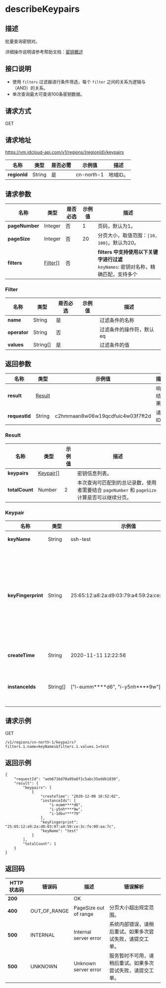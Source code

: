 # describeKeypairs


## 描述

批量查询密钥对。

详细操作说明请参考帮助文档：[密钥概述](https://docs.jdcloud.com/cn/virtual-machines/keypair-overview)

## 接口说明
- 使用 `filters` 过滤器进行条件筛选，每个 `filter` 之间的关系为逻辑与（AND）的关系。
- 单次查询最大可查询100条密钥数据。


## 请求方式
GET

## 请求地址
https://vm.jdcloud-api.com/v1/regions/{regionId}/keypairs

|名称|类型|是否必需|示例值|描述|
|---|---|---|---|---|
|**regionId**|String|是|cn-north-1|地域ID。|

## 请求参数
|名称|类型|是否必选|示例值|描述|
|---|---|---|---|---|
|**pageNumber**|Integer|否|1|页码，默认为1。|
|**pageSize**|Integer|否|20|分页大小，取值范围：`[10, 100]`。默认为20。|
|**filters**|[Filter[]](describeKeypairs#user-content-filter)|否| |<b>filters 中支持使用以下关键字进行过滤</b><br>`keyNames`: 密钥对名称，精确匹配，支持多个<br>|

### <div id="user-content-filter">Filter</div>
|名称|类型|是否必选|示例值|描述|
|---|---|---|---|---|
|**name**|String|是| |过滤条件的名称|
|**operator**|String|否| |过滤条件的操作符，默认eq|
|**values**|String[]|是| |过滤条件的值|

## 返回参数
|名称|类型|示例值|描述|
|---|---|---|---|
|**result**|[Result](describeKeypairs#user-content-result)| |响应结果。|
|**requestId**|String|c2hmmaan8w06w19qcdfuic4w03f7ft2d|请求ID。|

### <div id="user-content-result">Result</div>
|名称|类型|示例值|描述|
|---|---|---|---|
|**keypairs**|[Keypair[]](describeKeypairs#user-content-keypair)| |密钥信息列表。|
|**totalCount**|Number|2 |本次查询可匹配到的总记录数，使用者需要结合 `pageNumber` 和 `pageSize` 计算是否可以继续分页。|

### <div id="user-content-keypair">Keypair</div>
|名称|类型|示例值|描述|
|---|---|---|---|
|**keyName**|String|ssh-test |密钥对名称。|
|**keyFingerprint**|String|25:65:12:a8:2a:d9:03:79:a4:59:2a:ce:fe:00:aa:7f|密钥对的指纹，根据 `RFC4716` 定义的公钥指纹格式，采用 `MD5` 信息摘要算法。|
|**createTime**|String|2020-11-11 12:22:56|密钥创建时间。|
|**instanceIds**|String[]| ["i-eumm\*\*\*\*d6", "i-y5nh\*\*\*\*9w"] |绑定了此密钥的云主机ID列表。|


## 请求示例
GET

```
/v1/regions/cn-north-1/keypairs?filters.1.name=keyNames&filters.1.values.1=test
```



## 返回示例
```
{
    "requestId": "aeb6716d70a99a8f1c5abc35eddb1830", 
    "result": {
        "keypairs": [
            {
                "createTime": "2020-12-08 16:52:02", 
                "instanceIds": [
                    "i-eumm****d6", 
                    "i-y5nh****9w", 
                    "i-1dbu****79"
                ], 
                "keyFingerprint": "25:65:12:a9:2a:d8:03:97:a4:59:ce:3c:fe:00:aa:7c", 
                "keyName": "test"
            }
        ], 
        "totalCount": 1
    }
}
```

## 返回码
|HTTP状态码|错误码|描述|错误解析|
|---|---|---|---|
|**200**||OK||
|**400**|OUT_OF_RANGE|PageSize out of range|分页大小超出规定范围。|
|**500**|INTERNAL|Internal server error|系统内部错误，请稍后重试。如果多次尝试失败，请提交工单。|
|**500**|UNKNOWN|Unknown server error|服务暂时不可用，请稍后重试。如果多次尝试失败，请提交工单。|
